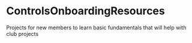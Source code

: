 # ControlsOnboardingResources
Projects for new members to learn basic fundamentals that will help with club projects
